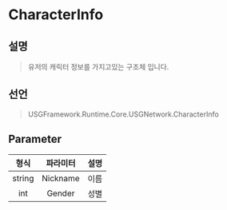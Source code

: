 #  CharacterInfo

## 설명
> 유저의 캐릭터 정보를 가지고있는 구조체 입니다.

## 선언
>USGFramework.Runtime.Core.USGNetwork.CharacterInfo
## Parameter
| **형식** | **파라미터** | **설명** |
|:------:|:--------:|:------:|
| string | Nickname |   이름   |
|  int   |  Gender  |   성별   |
